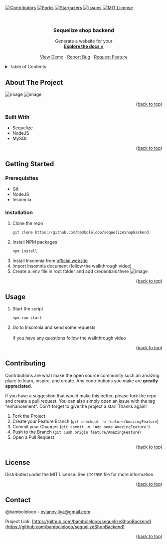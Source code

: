 <!-- Improved compatibility of back to top link: See: https://github.com/othneildrew/Best-README-Template/pull/73 -->

<a name="readme-top"></a>

<!--
*** Thanks for checking out the Best-README-Template. If you have a suggestion
*** that would make this better, please fork the repo and create a pull request
*** or simply open an issue with the tag "enhancement".
*** Don't forget to give the project a star!
*** Thanks again! Now go create something AMAZING! :D
-->

<!-- PROJECT SHIELDS -->
<!--
*** I'm using markdown "reference style" links for readability.
*** Reference links are enclosed in brackets [ ] instead of parentheses ( ).
*** See the bottom of this document for the declaration of the reference variables
*** for contributors-url, forks-url, etc. This is an optional, concise syntax you may use.
*** https://www.markdownguide.org/basic-syntax/#reference-style-links
-->

[![Contributors][contributors-shield]][contributors-url]
[![Forks][forks-shield]][forks-url]
[![Stargazers][stars-shield]][stars-url]
[![Issues][issues-shield]][issues-url]
[![MIT License][license-shield]][license-url]

<!-- PROJECT LOGO -->
<br />
<div align="center">

<h3 align="center">Sequelize shop backend</h3>

  <p align="center">
    Generate a website for your
    <br />
    <a href="https://github.com/bambolelooo/sequelizeShopBackend"><strong>Explore the docs »</strong></a>
    <br />
    <br />
    <a href="https://github.com/bambolelooo/sequelizeShopBackend">View Demo</a>
    ·
    <a href="https://github.com/bambolelooo/sequelizeShopBackend/issues">Report Bug</a>
    ·
    <a href="https://github.com/bambolelooo/sequelizeShopBackend/issues">Request Feature</a>
  </p>
</div>

<!-- TABLE OF CONTENTS -->
<details>
  <summary>Table of Contents</summary>
  <ol>
    <li>
      <a href="#about-the-project">About The Project</a>
      <ul>
        <li><a href="#built-with">Built With</a></li>
      </ul>
    </li>
    <li>
      <a href="#getting-started">Getting Started</a>
      <ul>
        <li><a href="#prerequisites">Prerequisites</a></li>
        <li><a href="#installation">Installation</a></li>
      </ul>
    </li>
    <li><a href="#usage">Usage</a></li>
    <li><a href="#roadmap">Roadmap</a></li>
    <li><a href="#contributing">Contributing</a></li>
    <li><a href="#license">License</a></li>
    <li><a href="#contact">Contact</a></li>
    <li><a href="#acknowledgments">Acknowledgments</a></li>
  </ol>
</details>

<!-- ABOUT THE PROJECT -->

## About The Project

![image](https://user-images.githubusercontent.com/63548697/213839456-74259272-751c-466c-beb8-9df29fe7ffd7.png)
![image](https://user-images.githubusercontent.com/63548697/213839458-5c9da140-6348-41a2-8baa-e3af79612009.png)



<p align="right">(<a href="#readme-top">back to top</a>)</p>

### Built With

-   Sequelize
-   NodeJS
-   MySQL

<p align="right">(<a href="#readme-top">back to top</a>)</p>

<!-- GETTING STARTED -->

## Getting Started

### Prerequisites

-   Git
-   NodeJS
-   Insomnia

### Installation

1. Clone the repo
    ```sh
    git clone https://github.com/bambolelooo/sequelizeShopBackend
    ```
2. Install NPM packages
    ```sh
    npm install
    ```
3. Install Insomnia from [official website](https://insomnia.rest/)
4. Import Insomnia document (follow the walkthrough video)
5. Create a .env file in root folder and add credentials there ![image](https://user-images.githubusercontent.com/63548697/213839798-8c62e78a-ca41-4812-b2c3-bd5c7be0e6ed.png)


<p align="right">(<a href="#readme-top">back to top</a>)</p>

<!-- USAGE EXAMPLES -->

## Usage

1. Start the script
    ```sh
    npm run start
    ```
2. Go to Insomnia and send some requests
\
\
If you have any questions follow the walkthrough video

<p align="right">(<a href="#readme-top">back to top</a>)</p>

<!-- CONTRIBUTING -->

## Contributing

Contributions are what make the open source community such an amazing place to learn, inspire, and create. Any contributions you make are **greatly appreciated**.

If you have a suggestion that would make this better, please fork the repo and create a pull request. You can also simply open an issue with the tag "enhancement".
Don't forget to give the project a star! Thanks again!

1. Fork the Project
2. Create your Feature Branch (`git checkout -b feature/AmazingFeature`)
3. Commit your Changes (`git commit -m 'Add some AmazingFeature'`)
4. Push to the Branch (`git push origin feature/AmazingFeature`)
5. Open a Pull Request

<p align="right">(<a href="#readme-top">back to top</a>)</p>

<!-- LICENSE -->

## License

Distributed under the MIT License. See `LICENSE` file for more information.

<p align="right">(<a href="#readme-top">back to top</a>)</p>

<!-- CONTACT -->

## Contact

@bambolelooo - evlanov.ilya@gmail.com

Project Link: [https://github.com/bambolelooo/sequelizeShopBackend](https://github.com/bambolelooo/sequelizeShopBackend)

<p align="right">(<a href="#readme-top">back to top</a>)</p>


<!-- MARKDOWN LINKS & IMAGES -->
<!-- https://www.markdownguide.org/basic-syntax/#reference-style-links -->

[contributors-shield]: https://img.shields.io/github/contributors/bambolelooo/sequelizeShopBackend.svg?style=for-the-badge
[contributors-url]: https://github.com/bambolelooo/sequelizeShopBackend/graphs/contributors
[forks-shield]: https://img.shields.io/github/forks/bambolelooo/sequelizeShopBackend.svg?style=for-the-badge
[forks-url]: https://github.com/bambolelooo/sequelizeShopBackend/network/members
[stars-shield]: https://img.shields.io/github/stars/bambolelooo/sequelizeShopBackend.svg?style=for-the-badge
[stars-url]: https://github.com/bambolelooo/sequelizeShopBackend/stargazers
[issues-shield]: https://img.shields.io/github/issues/bambolelooo/sequelizeShopBackend.svg?style=for-the-badge
[issues-url]: https://github.com/bambolelooo/sequelizeShopBackend/issues
[license-shield]: https://img.shields.io/github/license/bambolelooo/sequelizeShopBackend.svg?style=for-the-badge
[license-url]: https://github.com/bambolelooo/sequelizeShopBackend/blob/master/LICENSE
[linkedin-shield]: https://img.shields.io/badge/-LinkedIn-black.svg?style=for-the-badge&logo=linkedin&colorB=555
[linkedin-url]: https://linkedin.com/in/linkedin_username
[product-screenshot]: images/screenshot.png
[next.js]: https://img.shields.io/badge/next.js-000000?style=for-the-badge&logo=nextdotjs&logoColor=white
[next-url]: https://nextjs.org/
[react.js]: https://img.shields.io/badge/React-20232A?style=for-the-badge&logo=react&logoColor=61DAFB
[react-url]: https://reactjs.org/
[vue.js]: https://img.shields.io/badge/Vue.js-35495E?style=for-the-badge&logo=vuedotjs&logoColor=4FC08D
[vue-url]: https://vuejs.org/
[angular.io]: https://img.shields.io/badge/Angular-DD0031?style=for-the-badge&logo=angular&logoColor=white
[angular-url]: https://angular.io/
[svelte.dev]: https://img.shields.io/badge/Svelte-4A4A55?style=for-the-badge&logo=svelte&logoColor=FF3E00
[svelte-url]: https://svelte.dev/
[laravel.com]: https://img.shields.io/badge/Laravel-FF2D20?style=for-the-badge&logo=laravel&logoColor=white
[laravel-url]: https://laravel.com
[bootstrap.com]: https://img.shields.io/badge/Bootstrap-563D7C?style=for-the-badge&logo=bootstrap&logoColor=white
[bootstrap-url]: https://getbootstrap.com
[jquery.com]: https://img.shields.io/badge/jQuery-0769AD?style=for-the-badge&logo=jquery&logoColor=white
[jquery-url]: https://jquery.com
